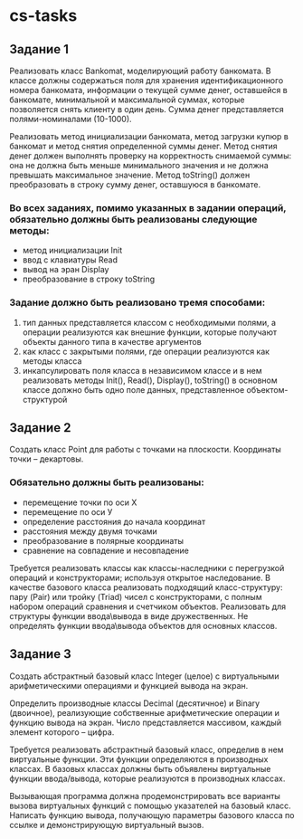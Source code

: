 # cs-tasks

## Задание 1

Реализовать класс Bankomat, моделирующий работу банкомата. В классе должны содержаться 
поля для хранения идентификационного номера банкомата, информации о текущей сумме денег, 
оставшейся в банкомате, минимальной и максимальной суммах, которые позволяется снять 
клиенту в один день. Сумма денег представляется полями-номиналами (10-1000). 

Реализовать метод инициализации банкомата, метод загрузки купюр в банкомат и метод снятия 
определенной суммы денег. Метод снятия денег должен выполнять проверку на корректность 
снимаемой суммы: она не должна быть меньше минимального значения и не должна превышать максимальное 
значение. Метод toString() должен преобразовать в строку сумму денег, оставшуюся в банкомате.
   
### Во всех заданиях, помимо указанных в задании операций, обязательно должны быть реализованы следующие методы:

* метод инициализации Init
* ввод с клавиатуры Read
* вывод на эран Display
* преобразование в строку toString
     
### Задание должно быть реализовано тремя способами:

1. тип данных представляется классом с необходимыми полями, а операции реализуются как внешние функции, которые получают объекты данного типа в качестве аргументов
2. как класс с закрытыми полями, где операции реализуются как методы класса
3. инкапсулировать поля класса в независимом классе и в нем реализовать методы Init(), Read(), Display(), toString() в основном классе должно быть одно поле данных, представленное объектом-структурой


## Задание 2

Создать класс Point для работы с точками на плоскости. Координаты точки – декартовы. 

### Обязательно должны быть реализованы: 

* перемещение точки по оси Х
* перемещение по оси У
* определение расстояния до начала координат
* расстояния между двумя точками
* преобразование в полярные координаты
* сравнение на совпадение и несовпадение

Требуется реализовать классы как классы-наследники с перегрузкой операций и конструкторами; используя открытое наследование. В качестве базового класса реализовать подходящий класс-структуру: пару (Pair) или тройку (Triad) чисел с конструкторами, с полным набором операций сравнения и счетчиком объектов. Реализовать для структуры функции ввода\вывода в виде дружественных. Не определять функции ввода\вывода объектов для основных классов. 


## Задание 3

Создать абстрактный базовый класс Integer (целое) с виртуальными арифметическими операциями и функцией вывода на экран.

Определить производные классы Decimal (десятичное) и Binary (двоичное), реализующие собственные арифметические операции и функцию вывода на экран. Число представляется массивом, каждый элемент которого – цифра.

Требуется реализовать абстрактный базовый класс, определив в нем виртуальные функции. Эти функции определяются в производных классах. В базовых классах должны быть объявлены виртуальные функции ввода/вывода, которые реализуются в производных классах.

Вызывающая программа должна продемонстрировать все варианты вызова виртуальных функций с помощью указателей на базовый класс. Написать функцию вывода, получающую параметры базового класса по ссылке и демонстрирующую виртуальный вызов.


